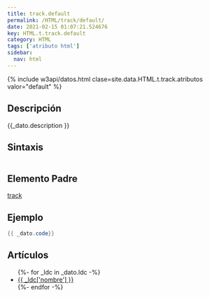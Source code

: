 ```yaml
---
title: track.default
permalink: /HTML/track/default/
date: 2021-02-15 01:07:21.524676
key: HTML.t.track.default
category: HTML
tags: ['atributo html']
sidebar: 
  nav: html
---
```


{% include w3api/datos.html clase=site.data.HTML.t.track.atributos valor="default" %}

## Descripción
{{_dato.description }}

## Sintaxis
~~~html
~~~

## Elemento Padre
[track](/HTML/track/)

## Ejemplo
~~~java
{{ _dato.code}}
~~~

## Artículos
<ul>
{%- for _ldc in _dato.ldc -%}
   <li>
       <a href="{{_ldc['url'] }}">{{ _ldc['nombre'] }}</a>
   </li>
{%- endfor -%}
</ul>
